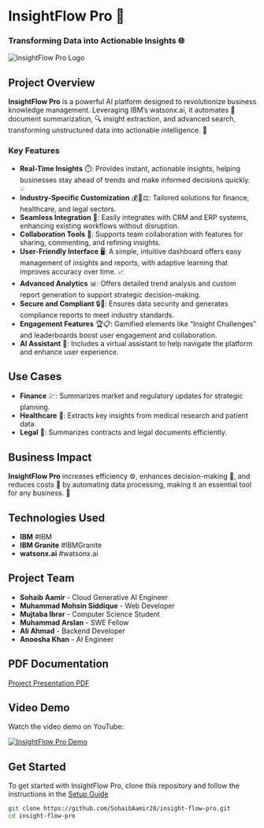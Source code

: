 # InsightFlow Pro 🚀

### Transforming Data into Actionable Insights 🌐

![InsightFlow Pro Logo](https://github.com/SohaibAamir28/insight-flow-pro/sohaib/logo.PNG)  <!-- Replace with a link to your logo image if available -->

## Project Overview

**InsightFlow Pro** is a powerful AI platform designed to revolutionize business knowledge management. Leveraging IBM’s watsonx.ai, it automates 📄 document summarization, 🔍 insight extraction, and advanced search, transforming unstructured data into actionable intelligence. 🚀

### Key Features

- **Real-Time Insights** ⏱️: Provides instant, actionable insights, helping businesses stay ahead of trends and make informed decisions quickly. 💡
- **Industry-Specific Customization** 💰🏥⚖️: Tailored solutions for finance, healthcare, and legal sectors.
- **Seamless Integration** 🔄: Easily integrates with CRM and ERP systems, enhancing existing workflows without disruption.
- **Collaboration Tools** 🤝: Supports team collaboration with features for sharing, commenting, and refining insights.
- **User-Friendly Interface** 🖥️: A simple, intuitive dashboard offers easy management of insights and reports, with adaptive learning that improves accuracy over time. 📈
- **Advanced Analytics** 📊: Offers detailed trend analysis and custom report generation to support strategic decision-making.
- **Secure and Compliant** 🔒📑: Ensures data security and generates compliance reports to meet industry standards.
- **Engagement Features** 🏆📋: Gamified elements like “Insight Challenges” and leaderboards boost user engagement and collaboration.
- **AI Assistant** 🤖: Includes a virtual assistant to help navigate the platform and enhance user experience.

## Use Cases

- **Finance** 💹: Summarizes market and regulatory updates for strategic planning.
- **Healthcare** 🧬: Extracts key insights from medical research and patient data.
- **Legal** 📜: Summarizes contracts and legal documents efficiently.

## Business Impact

**InsightFlow Pro** increases efficiency ⚙️, enhances decision-making 🎯, and reduces costs 💸 by automating data processing, making it an essential tool for any business. 🔧

## Technologies Used

- **IBM** #IBM
- **IBM Granite** #IBMGranite
- **watsonx.ai** #watsonx.ai

## Project Team

- **Sohaib Aamir** - Cloud Generative AI Engineer
- **Muhammad Mohsin Siddique** - Web Developer
- **Mujtaba Ibrar** - Computer Science Student
- **Muhammad Arslan** - SWE Fellow
- **Ali Ahmad** - Backend Developer
- **Anoosha Khan** - AI Engineer

## PDF Documentation

[Project Presentation PDF](https://github.com/SohaibAamir28/insight-flow-pro/sohaib/InsightFlow-Pro.pdf)  

## Video Demo

Watch the video demo on YouTube:

[![InsightFlow Pro Demo](https://youtube.com/playlist?list=PLu-CCIM-WT1SPTxNWo5B_NxtfFZ5mblRL&si=afYDnTtC1gh6FHzS)](https://youtube.com/playlist?list=PLu-CCIM-WT1SPTxNWo5B_NxtfFZ5mblRL&si=afYDnTtC1gh6FHzS)  <!-- Replace 'your-video-id' with the actual YouTube video ID -->

## Get Started

To get started with InsightFlow Pro, clone this repository and follow the instructions in the [Setup Guide](https://sohaib-aamir.vercel.app/) 

```bash
git clone https://github.com/SohaibAamir28/insight-flow-pro.git
cd insight-flow-pro
